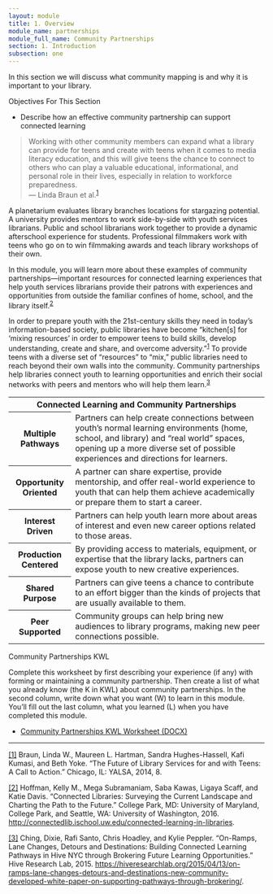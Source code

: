 ```yaml
---
layout: module
title: 1. Overview
module_name: partnerships
module_full_name: Community Partnerships
section: 1. Introduction
subsection: one
---
```


In this section we will discuss what community mapping is and why it is important to your library. 

<div class="objectives">
	<p class="box-title">Objectives For This Section</p>
<ul>
  <li>Describe how an effective community partnership can support connected learning </li>
</ul>
</div>

>Working with other community members can expand what a library can provide for teens and create with teens when it comes to media literacy education, and this will give teens the chance to connect to others who can play a valuable educational, informational, and personal role in their lives, especially in relation to workforce preparedness.<br/>— Linda Braun et al.<sup><a href="#fn1" name="1">1</a></sup> 

A planetarium evaluates library branches locations for stargazing potential. A university provides mentors to work side-by-side with youth services librarians. Public and school librarians work together to provide a dynamic afterschool experience for students. Professional filmmakers work with teens who go on to win filmmaking awards and teach library workshops of their own. 

In this module, you will learn more about these examples of community partnerships—important resources for connected learning experiences that help youth services librarians provide their patrons with experiences and opportunities from outside the familiar confines of home, school, and the library itself.<sup><a href="#fn2" name="2">2</a></sup> 

In order to prepare youth with the 21st-century skills they need in today’s information-based society, public libraries have become “kitchen[s] for ‘mixing resources’ in order to empower teens to build skills, develop understanding, create and share, and overcome adversity.”<sup><a href="#fn1" name="1">1</a></sup> To provide teens with a diverse set of “resources” to “mix,” public libraries need to reach beyond their own walls into the community. Community partnerships help libraries connect youth to learning opportunities and enrich their social networks with peers and mentors who will help them learn.<sup><a href="#fn3" name="3">3</a></sup> 

<table class="colorful-th">
	<tr><th colspan="2" class="th-black">Connected Learning and Community Partnerships</th></tr>
	<tr><th>Multiple Pathways</th><td>Partners can help create connections between youth’s normal learning environments (home, school, and library) and “real world” spaces, opening up a more diverse set of possible experiences and directions for learners.</td></tr>
  	<tr><th>Opportunity Oriented</th><td>A partner can share expertise, provide mentorship, and offer real-world experience to youth that can help them achieve academically or prepare them to start a career.</td></tr>
  	<tr><th>Interest Driven</th><td>Partners can help youth learn more about areas of interest and even new career options related to those areas.</td></tr>
	<tr><th>Production Centered</th><td>By providing access to materials, equipment, or expertise that the library lacks, partners can expose youth to new creative experiences.</td></tr>
	<tr><th>Shared Purpose</th><td>Partners can give teens a chance to contribute to an effort bigger than the kinds of projects that are usually available to them. </td></tr>
	<tr><th>Peer Supported</th><td>Community groups can help bring new audiences to library programs, making new peer connections possible. </td></tr>
</table>


<div class="reflection">
	<p>Community Partnerships KWL</p>
<p>Complete this worksheet by first describing your experience (if any) with forming or maintaining a community partnership. Then create a list of what you already know (the K in KWL) about community partnerships. In the second column, write down what you want (W) to learn in this module. You’ll fill out the last column, what you learned (L) when you have completed this module.</p>
<ul><li><a href="docs/partnerships_KWL.docx">Community Partnerships KWL Worksheet (DOCX)</a></li></ul>

</div>

<hr/>

<a href="#1" name="fn1">[1]</a> Braun, Linda W., Maureen L. Hartman, Sandra Hughes-Hassell, Kafi Kumasi, and Beth Yoke. “The Future of Library Services for and with Teens: A Call to Action.” Chicago, IL: YALSA, 2014, 8. 

<a name="fn2" href="#2">[2]</a> Hoffman, Kelly M., Mega Subramaniam, Saba Kawas, Ligaya Scaff, and Katie Davis. “Connected Libraries: Surveying the Current Landscape and Charting the Path to the Future.” College Park, MD: University of Maryland, College Park, and Seattle, WA: University of Washington, 2016. http://connectedlib.ischool.uw.edu/connected-learning-in-libraries.


<a name="fn3" href="#3">[3]</a> Ching, Dixie, Rafi Santo, Chris Hoadley, and Kylie Peppler. “On-Ramps, Lane Changes, Detours and Destinations: Building Connected Learning Pathways in Hive NYC through Brokering Future Learning Opportunities.” Hive Research Lab, 2015. https://hiveresearchlab.org/2015/04/13/on-ramps-lane-changes-detours-and-destinations-new-community-developed-white-paper-on-supporting-pathways-through-brokering/.